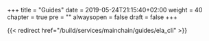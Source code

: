 +++
title = "Guides"
date = 2019-05-24T21:15:40+02:00
weight = 40
chapter = true
pre = ""
alwaysopen = false
draft = false
+++

{{< redirect href="/build/services/mainchain/guides/ela_cli" >}}
